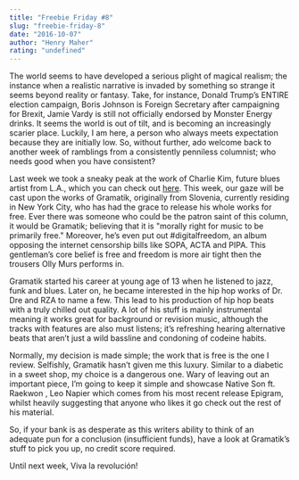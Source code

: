 ```yaml
---
title: "Freebie Friday #8"
slug: "freebie-friday-8"
date: "2016-10-07"
author: "Henry Maher"
rating: "undefined"
---
```


The world seems to have developed a serious plight of magical realism; the instance when a realistic narrative is invaded by something so strange it seems beyond reality or fantasy. Take, for instance, Donald Trump’s ENTIRE election campaign, Boris Johnson is Foreign Secretary after campaigning for Brexit, Jamie Vardy is still not officially endorsed by Monster Energy drinks. It seems the world is out of tilt, and is becoming an increasingly scarier place. Luckily, I am here, a person who always meets expectation because they are initially low. So, without further, ado welcome back to another week of ramblings from a consistently penniless columnist; who needs good when you have consistent?

Last week we took a sneaky peak at the work of Charlie Kim, future blues artist from L.A., which you can check out [here](http://pearshapedexeter.com/freebie-friday-7/). This week, our gaze will be cast upon the works of Gramatik, originally from Slovenia, currently residing in New York City, who has had the grace to release his whole works for free. Ever there was someone who could be the patron saint of this column, it would be Gramatik; believing that it is "morally right for music to be primarily free." Moreover, he’s even put out #digitalfreedom, an album opposing the internet censorship bills like SOPA, ACTA and PIPA. This gentleman’s core belief is free and freedom is more air tight then the trousers Olly Murs performs in.

Gramatik started his career at young age of 13 when he listened to jazz, funk and blues. Later on, he became interested in the hip hop works of Dr. Dre and RZA to name a few. This lead to his production of hip hop beats with a truly chilled out quality. A lot of his stuff is mainly instrumental meaning it works great for background or revision music, although the tracks with features are also must listens; it’s refreshing hearing alternative beats that aren’t just a wild bassline and condoning of codeine habits.

Normally, my decision is made simple; the work that is free is the one I review. Selfishly, Gramatik hasn’t given me this luxury. Similar to a diabetic in a sweet shop, my choice is a dangerous one. Wary of leaving out an important piece, I’m going to keep it simple and showcase Native Son ft. Raekwon , Leo Napier which comes from his most recent release Epigram, whilst heavily suggesting that anyone who likes it go check out the rest of his material.

So, if your bank is as desperate as this writers ability to think of an adequate pun for a conclusion (insufficient funds), have a look at Gramatik’s stuff to pick you up, no credit score required.

Until next week, Viva la revolución!
